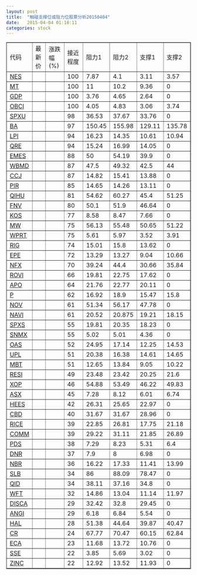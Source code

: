 ```yaml
---
layout: post
title:  "触碰支撑位或阻力位股票分析20150404"
date:   2015-04-04 01:18:11
categories: stock
---
```

<script type="text/javascript">
var stockList = []
stockList.push('gb_nes');
stockList.push('gb_mt');
stockList.push('gb_gdp');
stockList.push('gb_obci');
stockList.push('gb_spxu');
stockList.push('gb_ba');
stockList.push('gb_lpi');
stockList.push('gb_qre');
stockList.push('gb_emes');
stockList.push('gb_wbmd');
stockList.push('gb_ccj');
stockList.push('gb_pir');
stockList.push('gb_qihu');
stockList.push('gb_fnv');
stockList.push('gb_kos');
stockList.push('gb_mw');
stockList.push('gb_wprt');
stockList.push('gb_rig');
stockList.push('gb_epe');
stockList.push('gb_nfx');
stockList.push('gb_rovi');
stockList.push('gb_apo');
stockList.push('gb_p');
stockList.push('gb_nov');
stockList.push('gb_navi');
stockList.push('gb_spxs');
stockList.push('gb_snmx');
stockList.push('gb_oas');
stockList.push('gb_upl');
stockList.push('gb_mbt');
stockList.push('gb_resi');
stockList.push('gb_xop');
stockList.push('gb_asx');
stockList.push('gb_hees');
stockList.push('gb_cbd');
stockList.push('gb_rice');
stockList.push('gb_comm');
stockList.push('gb_pds');
stockList.push('gb_dnr');
stockList.push('gb_nbr');
stockList.push('gb_slb');
stockList.push('gb_qid');
stockList.push('gb_wft');
stockList.push('gb_disca');
stockList.push('gb_angi');
stockList.push('gb_hal');
stockList.push('gb_cr');
stockList.push('gb_eca');
stockList.push('gb_sse');
stockList.push('gb_zinc');
</script>
<table border="1">
 <tr>
 <td>代码</td>
 <td>最新价</td>
 <td>涨跌幅(%)</td>
 <td>接近程度</td>
 <td>阻力1</td>
 <td>阻力2</td>
 <td>支撑1</td>
 <td>支撑2</td>
</tr>
  <tr id="nes" class="green">
  <td><a href="http://stock.finance.sina.com.cn/usstock/quotes/NES.html" target="_blank">NES</a></td><td></td><td></td><td>100</td><td>7.87</td><td>4.1</td><td>3.11</td><td>3.57</td></tr>
  <tr id="mt" class="green">
  <td><a href="http://stock.finance.sina.com.cn/usstock/quotes/MT.html" target="_blank">MT</a></td><td></td><td></td><td>100</td><td>11</td><td>10.2</td><td>9.36</td><td>0</td></tr>
  <tr id="gdp" class="red">
  <td><a href="http://stock.finance.sina.com.cn/usstock/quotes/GDP.html" target="_blank">GDP</a></td><td></td><td></td><td>100</td><td>3.76</td><td>4.65</td><td>2.64</td><td>0</td></tr>
  <tr id="obci" class="red">
  <td><a href="http://stock.finance.sina.com.cn/usstock/quotes/OBCI.html" target="_blank">OBCI</a></td><td></td><td></td><td>100</td><td>4.05</td><td>4.83</td><td>3.06</td><td>3.74</td></tr>
  <tr id="spxu" class="red">
  <td><a href="http://stock.finance.sina.com.cn/usstock/quotes/SPXU.html" target="_blank">SPXU</a></td><td></td><td></td><td>98</td><td>36.53</td><td>37.67</td><td>33.76</td><td>0</td></tr>
  <tr id="ba" class="red">
  <td><a href="http://stock.finance.sina.com.cn/usstock/quotes/BA.html" target="_blank">BA</a></td><td></td><td></td><td>97</td><td>150.45</td><td>155.98</td><td>129.11</td><td>135.78</td></tr>
  <tr id="lpi" class="red">
  <td><a href="http://stock.finance.sina.com.cn/usstock/quotes/LPI.html" target="_blank">LPI</a></td><td></td><td></td><td>94</td><td>16.23</td><td>14.35</td><td>10.61</td><td>10.94</td></tr>
  <tr id="qre" class="red">
  <td><a href="http://stock.finance.sina.com.cn/usstock/quotes/QRE.html" target="_blank">QRE</a></td><td></td><td></td><td>94</td><td>15.24</td><td>16.99</td><td>14.05</td><td>0</td></tr>
  <tr id="emes" class="red">
  <td><a href="http://stock.finance.sina.com.cn/usstock/quotes/EMES.html" target="_blank">EMES</a></td><td></td><td></td><td>88</td><td>50</td><td>54.19</td><td>39.9</td><td>0</td></tr>
  <tr id="wbmd" class="green">
  <td><a href="http://stock.finance.sina.com.cn/usstock/quotes/WBMD.html" target="_blank">WBMD</a></td><td></td><td></td><td>87</td><td>47.5</td><td>49.32</td><td>42.5</td><td>44</td></tr>
  <tr id="ccj" class="red">
  <td><a href="http://stock.finance.sina.com.cn/usstock/quotes/CCJ.html" target="_blank">CCJ</a></td><td></td><td></td><td>87</td><td>14.82</td><td>15.41</td><td>13.88</td><td>0</td></tr>
  <tr id="pir" class="green">
  <td><a href="http://stock.finance.sina.com.cn/usstock/quotes/PIR.html" target="_blank">PIR</a></td><td></td><td></td><td>85</td><td>14.65</td><td>14.26</td><td>13.11</td><td>0</td></tr>
  <tr id="qihu" class="green">
  <td><a href="http://stock.finance.sina.com.cn/usstock/quotes/QIHU.html" target="_blank">QIHU</a></td><td></td><td></td><td>81</td><td>54.62</td><td>60.27</td><td>45.4</td><td>51.25</td></tr>
  <tr id="fnv" class="red">
  <td><a href="http://stock.finance.sina.com.cn/usstock/quotes/FNV.html" target="_blank">FNV</a></td><td></td><td></td><td>80</td><td>50.1</td><td>51.9</td><td>46.64</td><td>0</td></tr>
  <tr id="kos" class="red">
  <td><a href="http://stock.finance.sina.com.cn/usstock/quotes/KOS.html" target="_blank">KOS</a></td><td></td><td></td><td>77</td><td>8.58</td><td>8.47</td><td>7.66</td><td>0</td></tr>
  <tr id="mw" class="green">
  <td><a href="http://stock.finance.sina.com.cn/usstock/quotes/MW.html" target="_blank">MW</a></td><td></td><td></td><td>75</td><td>56.13</td><td>55.48</td><td>50.65</td><td>51.22</td></tr>
  <tr id="wprt" class="green">
  <td><a href="http://stock.finance.sina.com.cn/usstock/quotes/WPRT.html" target="_blank">WPRT</a></td><td></td><td></td><td>75</td><td>5.61</td><td>5.97</td><td>3.52</td><td>3.91</td></tr>
  <tr id="rig" class="red">
  <td><a href="http://stock.finance.sina.com.cn/usstock/quotes/RIG.html" target="_blank">RIG</a></td><td></td><td></td><td>74</td><td>15.01</td><td>15.8</td><td>13.62</td><td>0</td></tr>
  <tr id="epe" class="green">
  <td><a href="http://stock.finance.sina.com.cn/usstock/quotes/EPE.html" target="_blank">EPE</a></td><td></td><td></td><td>72</td><td>13.29</td><td>13.27</td><td>9.04</td><td>10.66</td></tr>
  <tr id="nfx" class="green">
  <td><a href="http://stock.finance.sina.com.cn/usstock/quotes/NFX.html" target="_blank">NFX</a></td><td></td><td></td><td>70</td><td>39.24</td><td>44.4</td><td>30.66</td><td>35.84</td></tr>
  <tr id="rovi" class="green">
  <td><a href="http://stock.finance.sina.com.cn/usstock/quotes/ROVI.html" target="_blank">ROVI</a></td><td></td><td></td><td>66</td><td>19.81</td><td>22.75</td><td>17.62</td><td>0</td></tr>
  <tr id="apo" class="red">
  <td><a href="http://stock.finance.sina.com.cn/usstock/quotes/APO.html" target="_blank">APO</a></td><td></td><td></td><td>64</td><td>21.76</td><td>22.77</td><td>20.11</td><td>0</td></tr>
  <tr id="p" class="green">
  <td><a href="http://stock.finance.sina.com.cn/usstock/quotes/P.html" target="_blank">P</a></td><td></td><td></td><td>62</td><td>16.92</td><td>18.9</td><td>15.47</td><td>15.8</td></tr>
  <tr id="nov" class="red">
  <td><a href="http://stock.finance.sina.com.cn/usstock/quotes/NOV.html" target="_blank">NOV</a></td><td></td><td></td><td>61</td><td>51.34</td><td>56.17</td><td>47.78</td><td>0</td></tr>
  <tr id="navi" class="red">
  <td><a href="http://stock.finance.sina.com.cn/usstock/quotes/NAVI.html" target="_blank">NAVI</a></td><td></td><td></td><td>61</td><td>20.52</td><td>20.875</td><td>19.21</td><td>18.15</td></tr>
  <tr id="spxs" class="red">
  <td><a href="http://stock.finance.sina.com.cn/usstock/quotes/SPXS.html" target="_blank">SPXS</a></td><td></td><td></td><td>55</td><td>19.81</td><td>20.35</td><td>18.23</td><td>0</td></tr>
  <tr id="snmx" class="green">
  <td><a href="http://stock.finance.sina.com.cn/usstock/quotes/SNMX.html" target="_blank">SNMX</a></td><td></td><td></td><td>55</td><td>5.02</td><td>5.01</td><td>4.36</td><td>0</td></tr>
  <tr id="oas" class="green">
  <td><a href="http://stock.finance.sina.com.cn/usstock/quotes/OAS.html" target="_blank">OAS</a></td><td></td><td></td><td>52</td><td>24.95</td><td>17.14</td><td>12.25</td><td>14.53</td></tr>
  <tr id="upl" class="red">
  <td><a href="http://stock.finance.sina.com.cn/usstock/quotes/UPL.html" target="_blank">UPL</a></td><td></td><td></td><td>51</td><td>20.38</td><td>16.38</td><td>14.61</td><td>14.65</td></tr>
  <tr id="mbt" class="green">
  <td><a href="http://stock.finance.sina.com.cn/usstock/quotes/MBT.html" target="_blank">MBT</a></td><td></td><td></td><td>51</td><td>12.65</td><td>13.84</td><td>9.05</td><td>10.22</td></tr>
  <tr id="resi" class="green">
  <td><a href="http://stock.finance.sina.com.cn/usstock/quotes/RESI.html" target="_blank">RESI</a></td><td></td><td></td><td>49</td><td>23.48</td><td>23.42</td><td>20.25</td><td>21.6</td></tr>
  <tr id="xop" class="green">
  <td><a href="http://stock.finance.sina.com.cn/usstock/quotes/XOP.html" target="_blank">XOP</a></td><td></td><td></td><td>46</td><td>54.88</td><td>53.49</td><td>46.22</td><td>49.83</td></tr>
  <tr id="asx" class="red">
  <td><a href="http://stock.finance.sina.com.cn/usstock/quotes/ASX.html" target="_blank">ASX</a></td><td></td><td></td><td>45</td><td>7.28</td><td>8.12</td><td>6.01</td><td>6.74</td></tr>
  <tr id="hees" class="red">
  <td><a href="http://stock.finance.sina.com.cn/usstock/quotes/HEES.html" target="_blank">HEES</a></td><td></td><td></td><td>42</td><td>26.31</td><td>25.65</td><td>22.97</td><td>0</td></tr>
  <tr id="cbd" class="red">
  <td><a href="http://stock.finance.sina.com.cn/usstock/quotes/CBD.html" target="_blank">CBD</a></td><td></td><td></td><td>40</td><td>31.67</td><td>31.67</td><td>28.96</td><td>0</td></tr>
  <tr id="rice" class="green">
  <td><a href="http://stock.finance.sina.com.cn/usstock/quotes/RICE.html" target="_blank">RICE</a></td><td></td><td></td><td>39</td><td>22.85</td><td>26.81</td><td>17.75</td><td>21.18</td></tr>
  <tr id="comm" class="red">
  <td><a href="http://stock.finance.sina.com.cn/usstock/quotes/COMM.html" target="_blank">COMM</a></td><td></td><td></td><td>39</td><td>29.22</td><td>31.11</td><td>21.85</td><td>26.89</td></tr>
  <tr id="pds" class="green">
  <td><a href="http://stock.finance.sina.com.cn/usstock/quotes/PDS.html" target="_blank">PDS</a></td><td></td><td></td><td>38</td><td>7.29</td><td>8.23</td><td>5.31</td><td>6.4</td></tr>
  <tr id="dnr" class="red">
  <td><a href="http://stock.finance.sina.com.cn/usstock/quotes/DNR.html" target="_blank">DNR</a></td><td></td><td></td><td>37</td><td>7.9</td><td>8</td><td>6.98</td><td>0</td></tr>
  <tr id="nbr" class="green">
  <td><a href="http://stock.finance.sina.com.cn/usstock/quotes/NBR.html" target="_blank">NBR</a></td><td></td><td></td><td>36</td><td>16.22</td><td>17.33</td><td>11.41</td><td>13.99</td></tr>
  <tr id="slb" class="red">
  <td><a href="http://stock.finance.sina.com.cn/usstock/quotes/SLB.html" target="_blank">SLB</a></td><td></td><td></td><td>34</td><td>86</td><td>88.09</td><td>78.47</td><td>0</td></tr>
  <tr id="qid" class="green">
  <td><a href="http://stock.finance.sina.com.cn/usstock/quotes/QID.html" target="_blank">QID</a></td><td></td><td></td><td>34</td><td>38.11</td><td>37.16</td><td>34.8</td><td>0</td></tr>
  <tr id="wft" class="red">
  <td><a href="http://stock.finance.sina.com.cn/usstock/quotes/WFT.html" target="_blank">WFT</a></td><td></td><td></td><td>32</td><td>14.86</td><td>13.04</td><td>11.14</td><td>11.97</td></tr>
  <tr id="disca" class="red">
  <td><a href="http://stock.finance.sina.com.cn/usstock/quotes/DISCA.html" target="_blank">DISCA</a></td><td></td><td></td><td>29</td><td>32.42</td><td>32.8</td><td>29.45</td><td>0</td></tr>
  <tr id="angi" class="green">
  <td><a href="http://stock.finance.sina.com.cn/usstock/quotes/ANGI.html" target="_blank">ANGI</a></td><td></td><td></td><td>29</td><td>6.18</td><td>6.84</td><td>5.54</td><td>0</td></tr>
  <tr id="hal" class="red">
  <td><a href="http://stock.finance.sina.com.cn/usstock/quotes/HAL.html" target="_blank">HAL</a></td><td></td><td></td><td>28</td><td>51.38</td><td>44.64</td><td>39.87</td><td>40.47</td></tr>
  <tr id="cr" class="green">
  <td><a href="http://stock.finance.sina.com.cn/usstock/quotes/CR.html" target="_blank">CR</a></td><td></td><td></td><td>24</td><td>67.77</td><td>70.47</td><td>60.15</td><td>62.84</td></tr>
  <tr id="eca" class="red">
  <td><a href="http://stock.finance.sina.com.cn/usstock/quotes/ECA.html" target="_blank">ECA</a></td><td></td><td></td><td>23</td><td>11.68</td><td>13.72</td><td>10.76</td><td>0</td></tr>
  <tr id="sse" class="red">
  <td><a href="http://stock.finance.sina.com.cn/usstock/quotes/SSE.html" target="_blank">SSE</a></td><td></td><td></td><td>22</td><td>3.85</td><td>5.69</td><td>3.02</td><td>0</td></tr>
  <tr id="zinc" class="red">
  <td><a href="http://stock.finance.sina.com.cn/usstock/quotes/ZINC.html" target="_blank">ZINC</a></td><td></td><td></td><td>22</td><td>12.92</td><td>13.52</td><td>11.93</td><td>0</td></tr>
</table>
